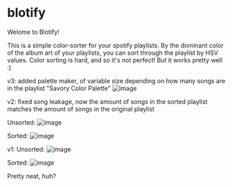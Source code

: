 # blotify
Welome to Blotify! 

This is a simple color-sorter for your spotify playlists. By the dominant color of the album art of your playlists, you can sort through the playlist by HSV values. Color sorting is hard, and so it's not perfect! But it works pretty well :) 

v3: 
added palette maker, of variable size depending on how many songs are in the playlist 
"Savory Color Palette" 
![image](https://user-images.githubusercontent.com/62908125/171737958-efae987d-8bb3-487d-8cdc-c9f894f631f9.png)

v2: 
fixed song leakage, now the amount of songs in the sorted playlist matches the amount of songs in the original playlist 

Unsorted: 
![image](https://user-images.githubusercontent.com/62908125/171739170-889583d5-2f57-4a3a-b378-3f7db862312c.png)

Sorted: 
![image](https://user-images.githubusercontent.com/62908125/171738443-5bd04ccd-b162-4495-b443-2861b3d3cd06.png)


v1: 
Unsorted: 
![image](https://user-images.githubusercontent.com/62908125/164143720-c4e74aa5-2f5e-4fd6-80ec-76aa3c1f76cc.png)

Sorted: 
![image](https://user-images.githubusercontent.com/62908125/164143636-4c3a906a-2537-4d58-aca5-06e8e51f81df.png)

Pretty neat, huh? 
